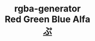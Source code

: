 <h1 align=center>
  rgba-generator
  <br>
  Red Green Blue Alfa 
  <br>
  <a href=https://ShivaShirsath.github.io/Color-Code-Generator>
    ぷ
  </a>
</h1>

